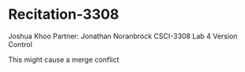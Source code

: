 # Recitation-3308
Joshua Khoo
Partner: Jonathan Noranbrock
CSCI-3308 Lab 4 
Version Control


This might cause a merge conflict
